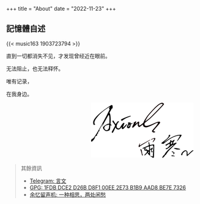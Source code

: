+++
title = "About"
date = "2022-11-23"
+++

## 記憶體自述

{{< music163 1903723794 >}}

直到一切都消失不见，才发现曾经近在眼前。

无法阻止，也无法释怀。

唯有记录，

在我身边。

<p style="text-align: right">
    <img src="/img/sign.svg"/>
</p>

> 其餘資訊
> - [Telegram: 言文](https://t.me/loving4ever)
> - [GPG: 1FDB DCE2 D26B D8F1 00EE  2E73 B1B9 AAD8 BE7E 7326](https://github.com/axionl.gpg)
> - [余忆留声机: 一种相思，两处闲愁](https://amane-live.fars.ee/)